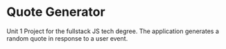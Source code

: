 # Quote Generator
 Unit 1 Project for the fullstack JS tech degree. The application generates a random quote in response to a user event.  
